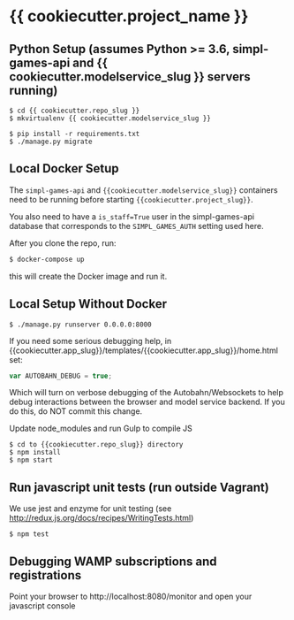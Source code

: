 # {{ cookiecutter.project_name }}

## Python Setup (assumes Python >= 3.6, simpl-games-api and {{ cookiecutter.modelservice_slug }} servers running)

```shell
$ cd {{ cookiecutter.repo_slug }}
$ mkvirtualenv {{ cookiecutter.modelservice_slug }}

$ pip install -r requirements.txt
$ ./manage.py migrate
```

## Local Docker Setup

The `simpl-games-api` and `{{cookiecutter.modelservice_slug}}` containers need to be running before
starting `{{cookiecutter.project_slug}}`.

You also need to have a `is_staff=True` user in the simpl-games-api database that corresponds to the `SIMPL_GAMES_AUTH`
setting used here.

After you clone the repo, run:

```bash
$ docker-compose up
```

this will create the Docker image and run it.

## Local Setup Without Docker

```shell
$ ./manage.py runserver 0.0.0.0:8000
```

If you need some serious debugging help, in {{cookiecutter.app_slug}}/templates/{{cookiecutter.app_slug}}/home.html set:

```js
var AUTOBAHN_DEBUG = true;
```

Which will turn on verbose debugging of the Autobahn/Websockets to help debug interactions between the browser and model
service backend. If you do this, do NOT commit this change.

Update node_modules and run Gulp to compile JS

```shell
$ cd to {{cookiecutter.repo_slug}} directory
$ npm install
$ npm start
```

## Run javascript unit tests (run outside Vagrant)

We use jest and enzyme for unit testing (see http://redux.js.org/docs/recipes/WritingTests.html)

```shell
$ npm test
```

## Debugging WAMP subscriptions and registrations

Point your browser to http://localhost:8080/monitor and open your javascript console

